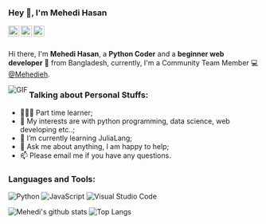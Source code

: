 ### Hey 👋, I'm Mehedi Hasan

<a href="https://www.linkedin.com/in/mehedihasan1999/">
  <img align="left" alt="Mehedi's LinkdeIn" width="22px" src="https://cdn.jsdelivr.net/npm/simple-icons@v3/icons/linkedin.svg" />
</a>
<a href="https://www.instagram.com/_mehedie/">
  <img align="left" alt="Mehedi's Instagram" width="22px" src="https://cdn.jsdelivr.net/npm/simple-icons@v3/icons/instagram.svg" />
</a>
<a href="https://www.facebook.com/deadpotterhead">
  <img align="left" alt="Mehedi's Instagram" width="22px" src="https://cdn.jsdelivr.net/npm/simple-icons@v3/icons/facebook.svg" />
</a>

<br />
<br />

Hi there, I'm **Mehedi Hasan**, a **Python Coder** and a **beginner web developer** 🚀 from Bangladesh, currently, I'm a Community Team Member 💻 [@Mehedieh](https://github.com/mehedieh).

  <img align="left" alt="GIF" src="https://i.pinimg.com/originals/e4/26/70/e426702edf874b181aced1e2fa5c6cde.gif" />

### Talking about Personal Stuffs:

- 👨🏽‍💻 Part time learner; 
- 🤔 My interests are with python programming, data science, web developing etc..;
- 💼 I’m currently learning JuliaLang;
- 💬 Ask me about anything, I am happy to help;
- 📫 Please email me if you have any questions.

### Languages and Tools:

![Python](https://img.shields.io/badge/Python-3776AB?style=flat-square&logo=Python&logoColor=white)
![JavaScript](https://img.shields.io/badge/JavaScript-F7DF1E?style=flat-square&logo=JavaScript&logoColor=white)
![Visual Studio Code](https://img.shields.io/badge/Visual_Studio_Code-007ACC?style=flat-square&logo=Visual-Studio-Code&logoColor=white)


![Mehedi's github stats](https://github-readme-stats.vercel.app/api?username=mehedieh&show_icons=true&theme=tokyonight&count_private=true)
![Top Langs](https://github-readme-stats.vercel.app/api/top-langs/?username=mehedieh&layout=compact)


